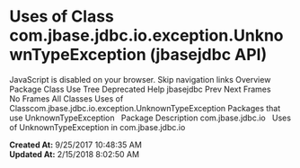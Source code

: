 # Uses of Class com.jbase.jdbc.io.exception.UnknownTypeException (jbasejdbc   API)

JavaScript is disabled on your browser. Skip navigation links Overview Package Class Use Tree Deprecated Help jbasejdbc Prev Next Frames No Frames All Classes Uses of Classcom.jbase.jdbc.io.exception.UnknownTypeException Packages that use UnknownTypeException   Package Description com.jbase.jdbc.io   Uses of UnknownTypeException in com.jbase.jdbc.io  

**Created At:** 9/25/2017 10:48:35 AM  
**Updated At:** 2/15/2018 8:02:50 AM  


